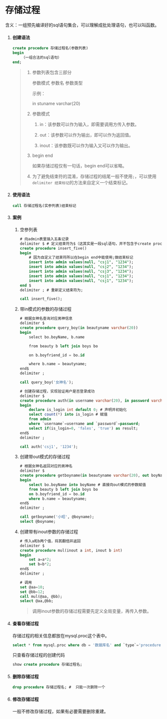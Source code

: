 # 存储过程

含义：一组预先编译好的sql语句集合，可以理解成批处理语句，也可以叫函数。

1. #### 创建语法
   
   ```sql
   create procedure 存储过程名(参数列表)
   begin 
       （一组合法的sql语句）
   end;
   ```
   
   > 1. 参数列表包含三部分
   >    
   >    参数模式    参数名    参数类型
   >    
   >    示例：
   >    
   >    in stuname varchar(20)
   > 
   > 2. 参数模式
   >    
   >    1. in：该参数可以作为输入，即需要调用方传入参数。
   >    
   >    2. out：该参数可以作为输出，即可以作为返回值。
   >    
   >    3. inout：该参数既可以作为输入又可以作为输出。
   > 
   > 3. begin end
   >    
   >    如果存储过程仅有一句话，begin end可以省略。
   > 
   > 4. 为了避免结束符的混淆，存储过程的结尾一般不使用`;`，可以使用`delimiter 结束标记`的方法来自定义一个结束标记。

2. #### 使用语法
   
   ```sql
   call 存储过程名(实参列表)结束标记
   ```

3. #### 案例
   
   1. 空参列表
      
      ```sql
      # 向admin表里插入五条记录
      delimiter $ # 定义结束符为$（这其实是一段sql语句，并不包含于create procedure里）
      create procedure insert_five()
      begin 
          # 因为自定义了结束符所以在begin end中能使用;做结束标记
          insert into admin values(null, "csj1", "1234");
          insert into admin values(null, "csj2", "1234");
          insert into admin values(null, "csj3", "1234");
          insert into admin values(null, "csj1", "1234");
          insert into admin values(null, "csj1", "1234");
      end $
      delimiter ; # 重新定义结束符为;
      
      call insert_five();
      ```
   
   2. 带in模式的参数的存储过程
      
      ```sql
      # 根据女神名查询对应男神信息
      delimiter $
      create procedure query_boy(in beautyname varchar(20))
      begin 
          select bo.boyName, b.name
      
          from beauty b left join boys bo
      
          on b.boyfriend_id = bo.id
      
          where b.name = beautyname;   
      end$
      delimiter ;
      
      call query_boy('女神名');
      ```
      
      ```sql
      # 创建存储过程，实现验证用户是否登录成功
      delimiter $
      create procedure auth(in username varchar(20), in password varchar(20))
      begin 
          declare is_login int default 0; # 声明并初始化
          select count(*) into is_login # 赋值
          from admin
          where `username`=username and `password`=password;
          select if(is_login=0, 'fales', 'true') as result;
      end$
      delimiter ;
      
      call auth('csj1', '1234');
      ```
   
   3. 创建带out模式的存储过程
      
      ```sql
      # 根据女神名返回对应的男神名
      delimiter $
      create procedure getboyname(in beautyname varchar(20), out boyName varchar(20))
      begin 
          select bo.boyName into boyName # 直接向out模式的参数赋值
          from beauty b left join boys bo 
          on b.boyfriend_id = bo.id
          where b.name = beautyname;
      end$
      delimiter ;
      
      call getboyname('小昭', @boyname);
      select @boyname;
      ```
   
   4. 创建带有inout参数的存储过程
      
      ```sql
      # 传入a和b两个值，将其翻倍并返回
      delimiter $
      create procedure mul(inout a int, inout b int)
      begin 
          set a=a*2;
          set b=b*2;
      end$
      delimiter ;
      
      # 调用
      set @aa=10;
      set @bb=12;
      call mul(@aa, @bb);
      select @aa,@bb;
      ```
      
      > 调用inout参数的存储过程需要先定义全局变量，再传入参数。

4. #### 查看存储过程
   
   存储过程的相关信息都放在mysql.proc这个表中。
   
   ```sql
   select * from mysql.proc where db = '数据库名' and `type`='procedure';
   ```
   
   只查看存储过程的创建代码
   
   ```sql
   show create procedure 存储过程名;
   ```

5. #### 删除存储过程
   
   ```sql
   drop procedure 存储过程名; #  只能一次删除一个
   ```

6. #### 修改存储过程
   
   一般不修改存储过程，如果有必要需要删除重建。
